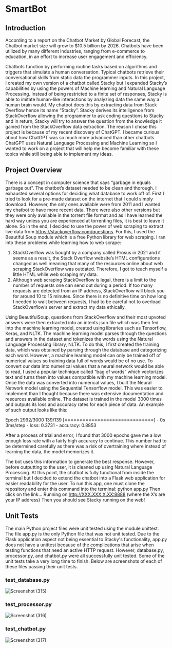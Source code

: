 # SmartBot

## Introduction
According to a report on the Chatbot Market by Global Forecast, the Chatbot market size will grow to $10.5 billion by 2026. Chatbots have been utilized by many different industries, ranging from e-commerce to education, in an effort to increase user engagement and efficiency. 

Chatbots function by performing routine tasks based on algorithms and triggers that simulate a human conversation. Typical chatbots retrieve their conversational skills from static data the programmer inputs. In this project, I created my own version of a chatbot called Stacky but I expanded Stacky’s capabilities by using the powers of Machine learning and Natural Language Processing. Instead of being restricted to a finite set of responses, Stacky is able to imitate human-like interactions by analyzing data the same way a human brain would. My chatbot does this by extracting data from Stack Overflow hence its name “Stacky”. Stacky derives its intelligence from StackOverflow allowing the programmer to ask coding questions to Stacky and in return, Stacky will try to answer the question from the knowledge it gained from the StackOverflow data extraction. The reason I chose this project is because of my recent discovery of ChatGPT. I became curious about how ChatGPT was so much more advanced than other chatbots. ChatGPT uses Natural Language Processing and Machine Learning so I wanted to work on a project that will help me become familiar with these topics while still being able to implement my ideas.

## Project Overview
There is a concept in computer science that says “garbage in equals garbage out”. The chatbot’s dataset needed to be clean and thorough. I exhausted several options for deciding what database to work off of. First I tried to look for a pre-made dataset on the internet that I could simply download. However, the only ones available were from 2011 and I wanted my chatbot to have more recent data. There were also other versions but they were only available in the torrent file format and as I have learned the hard way unless you are experienced at torrenting files, it is best to leave it alone. So in the end, I decided to use the power of web scraping to extract live data from https://stackoverflow.com/questions. For this, I used the Beautiful Soup module which is a free Python library for web scraping. I ran into these problems while learning how to web scrape:

 1. StackOverflow was bought by a company called Prosus in 2021 and it seems as a result, the Stack Overflow website’s HTML configurations changed as well meaning that many of the resources online about web scraping StackOverflow was outdated. Therefore, I got to teach myself a little HTML while web scraping my data.
 2. Although web scraping StackOverflow is legal, there is a limit to the number of requests one can send out during a period. If too many requests are detected from an IP address, StackOverflow will block you for around 10 to 15 minutes. Since there is no definitive time on how long I needed to wait between requests, I had to be careful not to overload StackOverflow’s server and extract my data ethically.

Using BeautifulSoup, questions from StackOverflow and their most upvoted answers were then extracted into an intents.json file which was then fed into the machine learning model, created using libraries such as Tensorflow, Keras, and NLTK. The machine learning model parses through the questions and answers in the dataset and tokenizes the words using the Natural Language Processing library, NLTK. To do this, I first created the training data, which was obtained by parsing through the database and categorizing each word. However, a machine learning model can only be trained off of numerical values so training data full of words would be of no use. To convert our data into numerical values that a neural network would be able to read, I used a popular technique called “bag of words” which vectorizes text and turns them into values compatible with my machine learning model. Once the data was converted into numerical values, I built the Neural Network model using the Sequential Tensorflow model. This was easier to implement than I thought because there was extensive documentation and resources available online. The dataset is trained in the model 3000 times and outputs its loss and accuracy rates for each piece of data. An example of such output looks like this:

Epoch 2992/3000
139/139 [==============================] - 0s 3ms/step - loss: 0.3731 - accuracy: 0.8853

After a process of trial and error, I found that 3000 epochs gave me a low enough loss rate with a fairly high accuracy to continue. This number had to be determined carefully as there was a risk of overtraining where instead of learning the data, the model memorizes it.

The bot uses this information to generate the best response. However, before outputting to the user, it is cleaned up using Natural Language Processing. At this point, the chatbot is fully functional from inside the terminal but I decided to extend the chatbot into a Flask web application for easier readability for the user. To run this app, one must clone the repository and enter this command into the terminal: python app.py Then click on the link... Running on http://XXX.XXX.X.XX:8888 (where the X’s are your IP address) Then you should see Stacky running on the web!

## Unit Tests
The main Python project files were unit tested using the module unittest. The file app.py is the only Python file that was not unit tested. Due to the Flask application aspect not being essential to Stacky's functionality, app.py does not have a unittest because of the complications that arise when testing functions that need an active HTTP request. However, database.py, processor.py, and chatbot.py were all successfully unit tested. Some of the unit tests take a very long time to finish. Below are screenshots of each of these files passing their unit tests.

### test_database.py
![Screenshot (315)](https://user-images.githubusercontent.com/98305390/210315972-d01fe31d-d8bc-4109-9ab5-bd4e14013926.png)


### test_processor.py
![Screenshot (316)](https://user-images.githubusercontent.com/98305390/210316107-0c041fa7-7cde-4fd9-93d0-7eb56a17796b.png)


### test_chatbot.py
![Screenshot (317)](https://user-images.githubusercontent.com/98305390/210316147-90e8eb6d-e69d-43a1-8355-945a603c9cfb.png)

